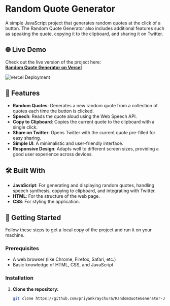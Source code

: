 # Random Quote Generator

A simple JavaScript project that generates random quotes at the click of a button. The Random Quote Generator also includes additional features such as speaking the quote, copying it to the clipboard, and sharing it on Twitter.

## 🌐 Live Demo

Check out the live version of the project here:  
**[Random Quote Generator on Vercel](https://random-quote-generator-js-project.vercel.app/)**

![Vercel Deployment](https://img.shields.io/badge/Deployed%20on-Vercel-00C7B7?style=for-the-badge&logo=vercel&logoColor=white)

## 📖 Features

- **Random Quotes**: Generates a new random quote from a collection of quotes each time the button is clicked.
- **Speech**: Reads the quote aloud using the Web Speech API.
- **Copy to Clipboard**: Copies the current quote to the clipboard with a single click.
- **Share on Twitter**: Opens Twitter with the current quote pre-filled for easy sharing.
- **Simple UI**: A minimalistic and user-friendly interface.
- **Responsive Design**: Adapts well to different screen sizes, providing a good user experience across devices.

## 🛠️ Built With

- **JavaScript**: For generating and displaying random quotes, handling speech synthesis, copying to clipboard, and integrating with Twitter.
- **HTML**: For the structure of the web page.
- **CSS**: For styling the application.

## 🚀 Getting Started

Follow these steps to get a local copy of the project and run it on your machine.

### Prerequisites

- A web browser (like Chrome, Firefox, Safari, etc.)
- Basic knowledge of HTML, CSS, and JavaScript

### Installation

1. **Clone the repository:**

   ```bash
   git clone https://github.com/priyankraychura/RandomQuoteGenerator-JS-Project.git
